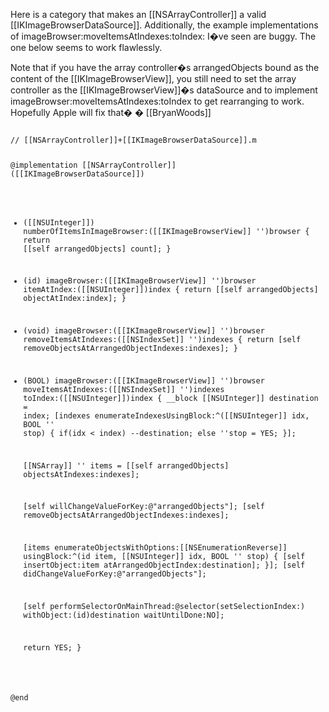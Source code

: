 Here is a category that makes an [[NSArrayController]] a valid [[IKImageBrowserDataSource]]. Additionally, the example implementations of imageBrowser:moveItemsAtIndexes:toIndex: I�ve seen are buggy. The one below seems to work flawlessly.

Note that if you have the array controller�s arrangedObjects bound as the content of the [[IKImageBrowserView]], you still need to set the array controller as the [[IKImageBrowserView]]�s dataSource and to implement imageBrowser:moveItemsAtIndexes:toIndex to get rearranging to work. Hopefully Apple will fix that�  � [[BryanWoods]]

<code>
// [[NSArrayController]]+[[IKImageBrowserDataSource]].m

@implementation [[NSArrayController]] ([[IKImageBrowserDataSource]])

- ([[NSUInteger]]) numberOfItemsInImageBrowser:([[IKImageBrowserView]] '')browser
{
	return [[self arrangedObjects] count];
}

- (id) imageBrowser:([[IKImageBrowserView]] '')browser itemAtIndex:([[NSUInteger]])index
{
	return [[self arrangedObjects] objectAtIndex:index];
}

- (void) imageBrowser:([[IKImageBrowserView]] '')browser removeItemsAtIndexes:([[NSIndexSet]] '')indexes
{
	return [self removeObjectsAtArrangedObjectIndexes:indexes];
}

- (BOOL) imageBrowser:([[IKImageBrowserView]] '')browser moveItemsAtIndexes:([[NSIndexSet]] '')indexes toIndex:([[NSUInteger]])index
{
	__block [[NSUInteger]] destination = index;
	[indexes enumerateIndexesUsingBlock:^([[NSUInteger]] idx, BOOL '' stop) {
			if(idx < index)
				--destination;
			else
				''stop = YES;
		}];
	
	[[NSArray]] '' items = [[self arrangedObjects] objectsAtIndexes:indexes];

	[self willChangeValueForKey:@"arrangedObjects"];
	[self removeObjectsAtArrangedObjectIndexes:indexes];

	[items enumerateObjectsWithOptions:[[NSEnumerationReverse]] usingBlock:^(id item, [[NSUInteger]] idx, BOOL '' stop) {
			[self insertObject:item atArrangedObjectIndex:destination];
		}];
	[self didChangeValueForKey:@"arrangedObjects"];

	[self performSelectorOnMainThread:@selector(setSelectionIndex:) withObject:(id)destination waitUntilDone:NO];

	return YES;
}


@end
</code>